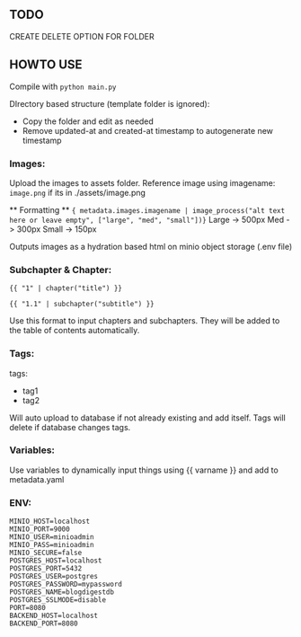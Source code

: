 ## TODO
CREATE DELETE OPTION FOR FOLDER

## HOWTO USE

Compile with `python main.py`

DIrectory based structure (template folder is ignored):
- Copy the folder and edit as needed
- Remove updated-at and created-at timestamp to autogenerate new timestamp

### Images:
Upload the images to assets folder.
Reference image using imagename: `image.png` if its in ./assets/image.png

** Formatting **
```{ metadata.images.imagename | image_process("alt text here or leave empty", ["large", "med", "small"])}```
Large -> 500px
Med -> 300px
Small -> 150px

Outputs images as a hydration based html on minio object storage (.env file)

### Subchapter & Chapter:
```
{{ "1" | chapter("title") }}

{{ "1.1" | subchapter("subtitle") }}
```

Use this format to input chapters and subchapters. They will be added to the table of contents automatically.

### Tags:

tags:
- tag1
- tag2

Will auto upload to database if not already existing and add itself. Tags will delete if database changes tags.

### Variables:

Use variables to dynamically input things using {{ varname }} and add to metadata.yaml

### ENV:

```
MINIO_HOST=localhost
MINIO_PORT=9000
MINIO_USER=minioadmin
MINIO_PASS=minioadmin
MINIO_SECURE=false
POSTGRES_HOST=localhost
POSTGRES_PORT=5432
POSTGRES_USER=postgres
POSTGRES_PASSWORD=mypassword
POSTGRES_NAME=blogdigestdb
POSTGRES_SSLMODE=disable
PORT=8080
BACKEND_HOST=localhost
BACKEND_PORT=8080
```
